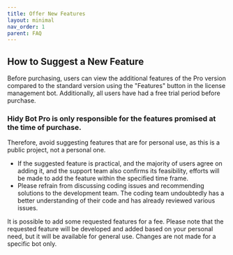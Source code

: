 ```yaml
---
title: Offer New Features
layout: minimal
nav_order: 1
parent: FAQ
---
```


<head>
    <meta charset="utf-8">
    <link rel="stylesheet" href="https://b3h1z.github.io/HidyBot-Docs/assets/css/en-style.css">
</head>
<div>
<h2>How to Suggest a New Feature</h2>
<p>Before purchasing, users can view the additional features of the Pro version compared to the standard version using the "Features" button in the license management bot. Additionally, all users have had a free trial period before purchase.</p>
<h3>Hidy Bot Pro is only responsible for the features promised at the time of purchase.</h3>
<p>Therefore, avoid suggesting features that are for personal use, as this is a public project, not a personal one.</p>
<ul>
    <li>If the suggested feature is practical, and the majority of users agree on adding it, and the support team also confirms its feasibility, efforts will be made to add the feature within the specified time frame.</li>
    <li>Please refrain from discussing coding issues and recommending solutions to the development team. The coding team undoubtedly has a better understanding of their code and has already reviewed various issues.</li>
</ul>
<p>It is possible to add some requested features for a fee. Please note that the requested feature will be developed and added based on your personal need, but it will be available for general use. Changes are not made for a specific bot only.</p>
</div>